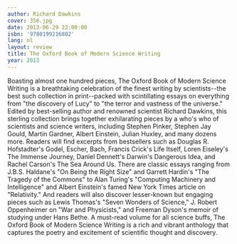 ```yaml
---
author: Richard Dawkins
cover: 356.jpg
date: 2013-06-29 22:00:00
isbn: '9780199216802'
lang: nl
layout: review
title: The Oxford Book of Modern Science Writing
year: 2013
---
```

Boasting almost one hundred pieces, The Oxford Book of Modern Science Writing is a breathtaking celebration of the finest writing by scientists--the best such collection in print--packed with scintillating essays on everything from "the discovery of Lucy" to "the terror and vastness of the universe."
      Edited by best-selling author and renowned scientist Richard Dawkins, this sterling collection brings together exhilarating pieces by a who's who of scientists and science writers, including Stephen Pinker, Stephen Jay Gould, Martin Gardner, Albert Einstein, Julian Huxley, and many dozens more. Readers will find excerpts from bestsellers such as Douglas R. Hofstadter's Godel, Escher, Bach, Francis Crick's Life Itself, Loren Eiseley's The Immense Journey, Daniel Dennett's Darwin's Dangerous Idea, and Rachel Carson's The Sea Around Us. There are classic essays ranging from J.B.S. Haldane's "On Being the Right Size" and Garrett Hardin's "The Tragedy of the Commons" to Alan Turing's "Computing Machinery and Intelligence" and Albert Einstein's famed New York Times article on "Relativity." And readers will also discover lesser-known but engaging pieces such as Lewis Thomas's "Seven Wonders of Science," J. Robert Oppenheimer on "War and Physicists," and Freeman Dyson's memoir of studying under Hans Bethe.
      A must-read volume for all science buffs, The Oxford Book of Modern Science Writing is a rich and vibrant anthology that captures the poetry and excitement of scientific thought and discovery.
